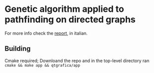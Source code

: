 # Genetic algorithm applied to pathfinding on directed graphs

For more info check the [report](LATEX/Monte-Ventoso.tex), in italian.

## Building

Cmake required; Downloand the repo and in the top-level directory ran `cmake && make app && qtgrafica/app`
